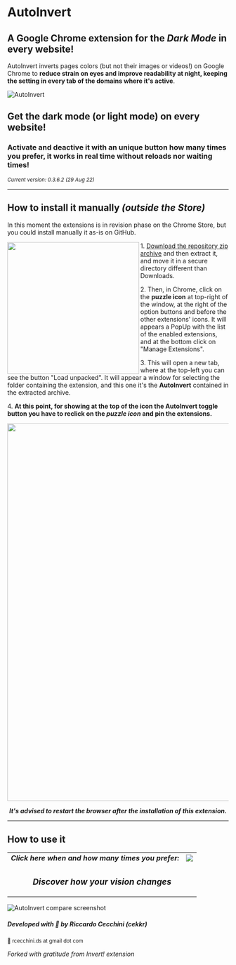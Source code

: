 # AutoInvert 
## A Google Chrome extension for the _Dark Mode_ in every website!

AutoInvert inverts pages colors (but not their images or videos!) on Google Chrome to **reduce strain on eyes and improve readability at night, keeping the setting in every tab of the domains where it's active**. 

![AutoInvert](https://i.ibb.co/ZK1SLJK/big-logo-cover-freestyle.png)

## Get the dark mode (or light mode) on every website!
### Activate and deactive it with an unique button how many times you prefer, it works in real time without reloads nor waiting times!

<sub><i>Current version: 0.3.6.2 (29 Aug 22)</i><sub>

<hr>

## How to install it manually <i>(outside the Store)</i>
In this moment the extensions is in revision phase on the Chrome Store, but you could install manually it as-is on GitHub. 

<img align="left" width="300" src="https://i.ibb.co/Mh0kDTK/how-to-pin.jpg">

1\. [Download the repository zip archive](https://github.com/cekkr/autoinvert-chrome/archive/refs/heads/main.zip) and then extract it, and move it in a secure directory different than Downloads. 

2\. Then, in Chrome, click on the <b>puzzle icon</b> at top-right of the window, at the right of the option buttons and before the other extensions' icons. 
It will appears a PopUp with the list of the enabled extensions, and at the bottom click on "Manage Extensions". 

3\. This will open a new tab, where at the top-left you can see the button "Load unpacked". It will appear a window for selecting the folder containing the extension, and this one it's the <b>AutoInvert</b> contained in the extracted archive. 

4\. <b>At this point, for showing at the top of the icon the AutoInvert toggle button you have to reclick on the <i>puzzle icon</i> and pin the extensions.</b>

<p align="center">
  <img align="center" width="860" src="https://i.ibb.co/cQj1ZN5/chrome-how-to-extension-developer.jpg">
</p>

<p align="center">
  <b><i>It's advised to restart the browser after the installation of this extension.</i></b>
</p>

<hr>

## How to use it
<table align="center">
  <tr>
    <td><i><b>Click here when and how many times you prefer:</b></i></td>
    <td vertical-align="middle"><img src="https://i.ibb.co/zhHW4kw/howuseit.png"/></td>
  </tr>
  <tr><td colspan="2" align="center"><h3><i>Discover how your vision changes</i></h3></td></tr>
</table>

![AutoInvert compare screenshot](https://i.ibb.co/zG0WrjN/wiki-en-rome-compare.jpg)

##### Developed with 🧡 by Riccardo Cecchini (cekkr) 
<sup>📧 rcecchini.ds at gmail dot com</sup>

*Forked with gratitude from Invert! extension*
